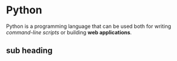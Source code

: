 # Python



Python is a programming language that can be used both for writing *command-line scripts* or building **web applications**.

## sub heading